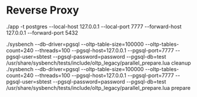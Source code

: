 # Reverse Proxy


./app -t postgres --local-host 127.0.0.1 --local-port 7777 --forward-host 127.0.0.1 --forward-port 5432

./sysbench --db-driver=pgsql --oltp-table-size=100000 --oltp-tables-count=240 --threads=100 --pgsql-host=127.0.0.1 --pgsql-port=7777 --pgsql-user=sbtest --pgsql-password=password --pgsql-db=test /usr/share/sysbench/tests/include/oltp_legacy/parallel_prepare.lua cleanup
./sysbench --db-driver=pgsql --oltp-table-size=100000 --oltp-tables-count=240 --threads=100 --pgsql-host=127.0.0.1 --pgsql-port=7777 --pgsql-user=sbtest --pgsql-password=password --pgsql-db=test /usr/share/sysbench/tests/include/oltp_legacy/parallel_prepare.lua prepare

